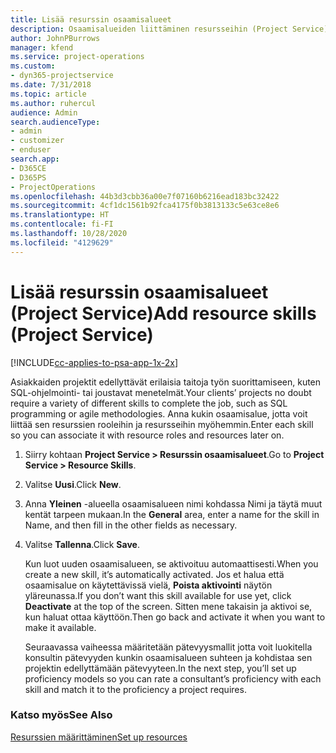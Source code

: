 ```yaml
---
title: Lisää resurssin osaamisalueet
description: Osaamisalueiden liittäminen resursseihin (Project Service)
author: JohnPBurrows
manager: kfend
ms.service: project-operations
ms.custom:
- dyn365-projectservice
ms.date: 7/31/2018
ms.topic: article
ms.author: ruhercul
audience: Admin
search.audienceType:
- admin
- customizer
- enduser
search.app:
- D365CE
- D365PS
- ProjectOperations
ms.openlocfilehash: 44b3d3cbb36a00e7f07160b6216ead183bc32422
ms.sourcegitcommit: 4cf1dc1561b92fca4175f0b3813133c5e63ce8e6
ms.translationtype: HT
ms.contentlocale: fi-FI
ms.lasthandoff: 10/28/2020
ms.locfileid: "4129629"
---
```

# <a name="add-resource-skills-project-service"></a><span data-ttu-id="ee357-103">Lisää resurssin osaamisalueet (Project Service)</span><span class="sxs-lookup"><span data-stu-id="ee357-103">Add resource skills (Project Service)</span></span>

[!INCLUDE[cc-applies-to-psa-app-1x-2x](../includes/cc-applies-to-psa-app-1x-2x.md)]

<span data-ttu-id="ee357-104">Asiakkaiden projektit edellyttävät erilaisia taitoja työn suorittamiseen, kuten SQL-ohjelmointi- tai joustavat menetelmät.</span><span class="sxs-lookup"><span data-stu-id="ee357-104">Your clients’ projects no doubt require a variety of different skills to complete the job, such as SQL programming or agile methodologies.</span></span> <span data-ttu-id="ee357-105">Anna kukin osaamisalue, jotta voit liittää sen resurssien rooleihin ja resursseihin myöhemmin.</span><span class="sxs-lookup"><span data-stu-id="ee357-105">Enter each skill so you can associate it with resource roles and resources later on.</span></span>  
  
1. <span data-ttu-id="ee357-106">Siirry kohtaan **Project Service > Resurssin osaamisalueet**.</span><span class="sxs-lookup"><span data-stu-id="ee357-106">Go to **Project Service > Resource Skills**.</span></span>  
  
2. <span data-ttu-id="ee357-107">Valitse **Uusi**.</span><span class="sxs-lookup"><span data-stu-id="ee357-107">Click **New**.</span></span>  
  
3. <span data-ttu-id="ee357-108">Anna **Yleinen** -alueella osaamisalueen nimi kohdassa Nimi ja täytä muut kentät tarpeen mukaan.</span><span class="sxs-lookup"><span data-stu-id="ee357-108">In the **General** area, enter a name for the skill in Name, and then fill in the other fields as necessary.</span></span>  
  
4. <span data-ttu-id="ee357-109">Valitse **Tallenna**.</span><span class="sxs-lookup"><span data-stu-id="ee357-109">Click **Save**.</span></span>  
  
   <span data-ttu-id="ee357-110">Kun luot uuden osaamisalueen, se aktivoituu automaattisesti.</span><span class="sxs-lookup"><span data-stu-id="ee357-110">When you create a new skill, it’s automatically activated.</span></span> <span data-ttu-id="ee357-111">Jos et halua että osaamisalue on käytettävissä vielä, **Poista aktivointi** näytön yläreunassa.</span><span class="sxs-lookup"><span data-stu-id="ee357-111">If you don’t want this skill available for use yet, click **Deactivate** at the top of the screen.</span></span> <span data-ttu-id="ee357-112">Sitten mene takaisin ja aktivoi se, kun haluat ottaa käyttöön.</span><span class="sxs-lookup"><span data-stu-id="ee357-112">Then go back and activate it when you want to make it available.</span></span>  
  
   <span data-ttu-id="ee357-113">Seuraavassa vaiheessa määritetään pätevyysmallit jotta voit luokitella konsultin pätevyyden kunkin osaamisalueen suhteen ja kohdistaa sen projektin edellyttämään pätevyyteen.</span><span class="sxs-lookup"><span data-stu-id="ee357-113">In the next step, you’ll set up proficiency models so you can rate a consultant’s proficiency with each skill and match it to the proficiency a project requires.</span></span>  
  
### <a name="see-also"></a><span data-ttu-id="ee357-114">Katso myös</span><span class="sxs-lookup"><span data-stu-id="ee357-114">See Also</span></span>  
 [<span data-ttu-id="ee357-115">Resurssien määrittäminen</span><span class="sxs-lookup"><span data-stu-id="ee357-115">Set up resources</span></span>](../psa/set-up-resources.md)
